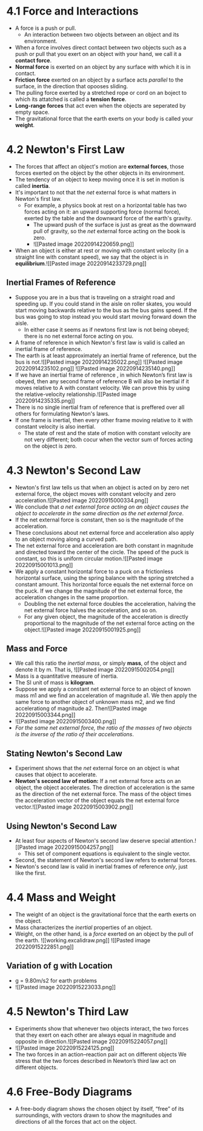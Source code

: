 # 4.1 Force and Interactions
- A force is a push or pull.
	- An interaction between two objects between an object and its environment.
- When a force involves direct contact between two objects such as a push or pull that you exert on an object with your hand, we call it a **contact force**.
- **Normal force** is exerted on an object by any surface with which it is in contact.
- **Friction force** exerted on an object by a surface acts *parallel* to the surface, in the direction that opooses sliding.
- The pulling force exerted by a stretched rope or cord on an boject to which its attatched is called a **tension force**.
- **Long-range forces** that act even when the objects are seperated by empty space.
- The gravitational force that the earth exerts on your body is called your **weight**.
# 4.2 Newton's First Law
- The forces that affect an object's motion are **external forces**, those forces exerted on the object by the other objects in its environment.
- The tendency of an object to keep moving once it is set in motion is called **inertia**.
- It's important to not that the *net* external force is what matters in Newton's first law.
	- For example, a physics book at rest on a horizontal table has two forces acting on it: an upward supporting force (normal force), exerted by the table and the downward force of the earth's gravity.
		- The upward push of the surface is just as great as the downward pull of gravity, so the *net* external force acting on the book is zero.
		- ![[Pasted image 20220914220659.png]]
- When an object is either at rest or moving with constant velocity (in a straight line with constant speed), we say that the object is in **equilibrium**.![[Pasted image 20220914233729.png]]
## Inertial Frames of Reference
- Suppose you are in a bus that is traveling on a straight road and speeding up. If you could stand in the aisle on roller skates, you would start moving backwards relative to the bus as the bus gains speed. If the bus was going to stop instead you would start moving forward down the aisle.
	- In either case it seems as if newtons first law is not being obeyed; there is no net external force acting on you.
- A frame of reference in which Newton's first law is valid is called an inertial frame of reference.
- The earth is at least approximately an inertial frame of reference, but the bus is not.![[Pasted image 20220914235022.png]] ![[Pasted image 20220914235102.png]] ![[Pasted image 20220914235140.png]]
- If we have an inertial frame of reference , in which Newton’s first law is obeyed, then any second frame of reference B will also be inertial if it moves relative to A with constant velocity. We can prove this by using the relative-velocity relationship.![[Pasted image 20220914235335.png]]
- There is no single inertial fram of reference that is preffered over all others for formulating Newton's laws.
- If one frame is inertial, then every other frame moving relative to it with constant velocity is also inertial.
	- The state of rest and the state of motion with constant velocity are not very different; both cocur when the vector sum of forces acting on the object is zero.
# 4.3 Newton's Second Law
- Newton's first law tells us that when an object is acted on by zero net external force, the object moves with constant velocity and zero acceleration.![[Pasted image 20220915000334.png]]
- We conclude that *a net external force acting on an object causes the object to accelerate in the same direction as the net external force*.
- If the net external force is constant, then so is the magnitude of the acceleration.
- These conclusions about net external force and acceleration also apply to an object moving along a curved path.
- The net external force and acceleration are both constant in magnitude and directed toward the center of the circle. The speed of the puck is constant, so this is uniform circular motion.![[Pasted image 20220915001013.png]]
- We apply a constant horizontal force to a puck on a frictionless horizontal surface, using the spring balance with the spring stretched a constant amount. This horizontal force equals the net external force on the puck. If we change the magnitude of the net external force, the acceleration changes in the same proportion.
	- Doubling the net external force doubles the acceleration, halving the net external force halves the acceleration, and so on.
	- For any given object, the magnitude of the acceleration is directly proportional to the magnitude of the net external force acting on the object.![[Pasted image 20220915001925.png]]
## Mass and Force
- We call this ratio the *inertial mass*, or simply **mass**, of the object and denote it by m. That is, ![[Pasted image 20220915002054.png]]
- Mass is a quantitative measure of inertia.
- The SI unit of mass is **kilogram**.
- Suppose we apply a constant net external force to an object of known mass m1 and we find an acceleration of magnitude a1. We then apply the same force to another object of unknown mass m2, and we find accelerationg of magnitude a2. Then![[Pasted image 20220915003344.png]]
- ![[Pasted image 20220915003400.png]]
- *For the same net external force, the ratio of the masses of two objects is the inverse of the ratio of their accelerations*.
## Stating Newton's Second Law
- Experiment shows that the *net* external force on an object is what causes that object to accelerate.
- **Newton's second law of motion:** If a net external force acts on an object, the object accelerates. The direction of acceleration is the same as the direction of the net external force. The mass of the object times the acceleration vector of the object equals the net external force vector.![[Pasted image 20220915003902.png]]
## Using Newton's Second Law
- At least four aspects of Newton's second law deserve special attention.![[Pasted image 20220915004257.png]]
	- This set of component equations is equivalent to the single vector.
- Second, the statement of Newton's second law refers to external forces.
- Newton's second law is valid in inertial frames of reference *only*, just like the first.

# 4.4 Mass and Weight
- The weight of an object is the gravitational force that the earth exerts on the object.
- Mass characterizes the *inertial* properties of an object.
- Weight, on the other hand, is a *force* exerted on an object by the pull of the earth.
![[working.excalidraw.png]]
![[Pasted image 20220915222851.png]]
## Variation of g with Location
- g = 9.80m/s2 for earth problems
- ![[Pasted image 20220915223033.png]]
# 4.5 Newton's Third Law
- Experiments show that whenever two objects interact, the two forces that they exert on each other are always equal in magnitude and opposite in direction.![[Pasted image 20220915224057.png]]
- ![[Pasted image 20220915224125.png]]
- The two forces in an action–reaction pair act on different objects We stress that the two forces described in Newton’s third law act on different objects.
# 4.6 Free-Body Diagrams
- A free-body diagram shows the chosen object by itself, “free” of its surroundings, with vectors drawn to show the magnitudes and directions of all the forces that act on the object.